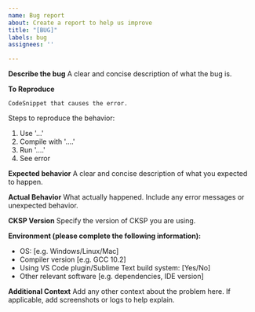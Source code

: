 ```yaml
---
name: Bug report
about: Create a report to help us improve
title: "[BUG]"
labels: bug
assignees: ''

---
```


**Describe the bug**
A clear and concise description of what the bug is.

**To Reproduce**
```
CodeSnippet that causes the error.
```
Steps to reproduce the behavior:
1. Use '...'
2. Compile with '....'
3. Run '....'
4. See error

**Expected behavior**
A clear and concise description of what you expected to happen.

**Actual Behavior**
What actually happened. Include any error messages or unexpected behavior.

**CKSP Version**
Specify the version of CKSP you are using.

**Environment (please complete the following information):**
- OS: [e.g. Windows/Linux/Mac]
- Compiler version [e.g. GCC 10.2]
- Using VS Code plugin/Sublime Text build system: [Yes/No]
- Other relevant software [e.g. dependencies, IDE version]

**Additional Context**
Add any other context about the problem here. If applicable, add screenshots or logs to help explain.
